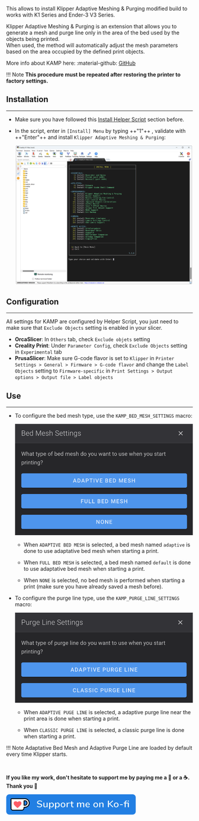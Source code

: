 This allows to install Klipper Adaptive Meshing & Purging modified build to works with K1 Series and Ender-3 V3 Series.

Klipper Adaptive Meshing & Purging is an extension that allows you to generate a mesh and purge line only in the area of the bed used by the objects being printed.<br />
When used, the method will automatically adjust the mesh parameters based on the area occupied by the defined print objects.

More info about KAMP here: :material-github: [GitHub](https://github.com/kyleisah/Klipper-Adaptive-Meshing-Purging)

!!! Note
    **This procedure must be repeated after restoring the printer to factory settings.**

## Installation
<hr>

- Make sure you have followed this <a href="../../helper-script/helper-script-installation">Install Helper Script</a> section before.

- In the script, enter in `[Install] Menu` by typing ++"1"++ , validate with ++"Enter"++ and install `Klipper Adaptive Meshing & Purging`:

    <img width="900" src="../../assets/img/Creality-Helper-Script/Install_Menu.png">


## Configuration
<hr>

All settings for KAMP are configured by Helper Script, you just need to make sure that `Exclude Objects` setting is enabled in your slicer.

  - **OrcaSlicer**: In `Others` tab, check `Exclude objets` setting
  - **Creality Print**: Under `Parameter Config`, check `Exclude Objects` setting in `Experimental` tab
  - **PrusaSlicer**: Make sure G-code flavor is set to `Klipper` in `Printer Settings > General > Firmware > G-code flavor` and change the `Label Objects` setting to `Firmware-specific` in `Print Settings > Output options > Output file > Label objects`

## Use
<hr>

- To configure the bed mesh type, use the `KAMP_BED_MESH_SETTINGS` macro:

    <img width="600" src="../../assets/img/KAMP/Bed_Mesh_Settings.png">

    - When `ADAPTIVE BED MESH` is selected, a bed mesh named `adaptive` is done to use adaptative bed mesh when starting a print.

    - When `FULL BED MESH` is selected, a bed mesh named `default` is done to use adaptative bed mesh when starting a print.

    - When `NONE` is selected, no bed mesh is performed when starting a print (make sure you have already saved a mesh before).

- To configure the purge line type, use the `KAMP_PURGE_LINE_SETTINGS` macro:

    <img width="600" src="../../assets/img/KAMP/Purge_Line_Settings.png">

    - When `ADAPTIVE PUGE LINE` is selected, a adaptive purge line near the print area is done when starting a print.

    - When `CLASSIC PURGE LINE` is selected, a classic purge line is done when starting a print.

!!! Note
    Adaptative Bed Mesh and Adaptive Purge Line are loaded by default every time Klipper starts.

<br />

**If you like my work, don't hesitate to support me by paying me a 🍺 or a ☕. Thank you 🙂**

<a href="https://ko-fi.com/guilouz" target="_blank"><img width="350" src="../../assets/img/home/Ko-fi.png"></a>
